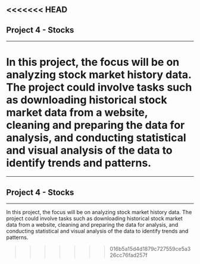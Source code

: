 <<<<<<< HEAD
---
## Project 4 - Stocks
---
 In this project, the focus will be on analyzing stock market history data. The project could involve tasks such as downloading historical stock market data from a website, cleaning and preparing the data for analysis, and conducting statistical and visual analysis of the data to identify trends and patterns.
=======
---
## Project 4 - Stocks
---
 In this project, the focus will be on analyzing stock market history data. The project could involve tasks such as downloading historical stock market data from a website, cleaning and preparing the data for analysis, and conducting statistical and visual analysis of the data to identify trends and patterns.
>>>>>>> 016b5a15d4d1879c727559ce5a326cc76fad257f

